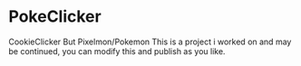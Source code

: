 # PokeClicker
CookieClicker But Pixelmon/Pokemon
This is a project i worked on and may be continued, you can modify this and publish as you like.
